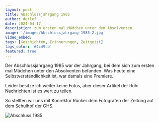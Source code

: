 ```yaml
---
layout: post
title: Abschlussjahrgang 1985
author: detlef
date: 2024-04-17
description: zum ersten mal Mädchen unter den Absolventen
image: '/images/Abschlussjahrgang-1985-2.jpg'
video_embed: 
tags: [Geschichten, Erinnerungen, Zeitgeist]
tags_color: '#4c49cb'
featured: true
---
```


Der Abschlussjahrgang 1985 war der Jahrgang, bei dem sich zum ersten mal Mädchen unter den Absolventen befanden. Was heute eine Selbstverständlichkeit ist, war damals eine Premiere.

Leider besitze ich weiter keine Fotos, aber dieser Artikel der Ruhr Nachrichten ist es wert zu teilen.

So stellten wir uns mit Konrektor Rünker dem Fotografen der Zeitung auf dem Schulhof der GHS.

<img src="{{site.baseurl}}/images/Abschlussjahrgang-1985.jpg" loading="lazy" alt="Abschluss 1985">
